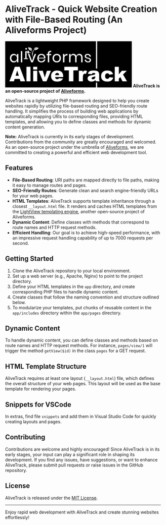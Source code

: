# AliveTrack - Quick Website Creation with File-Based Routing (An Aliveforms Project)


![AliveTrack Logo](public/logo.png)
**AliveTrack is an open-source project of [Aliveforms](https://www.aliveforms.com/).**


AliveTrack is a lightweight PHP framework designed to help you create websites rapidly by utilizing file-based routing and SEO-friendly route handling. It simplifies the process of building web applications by automatically mapping URIs to corresponding files, providing HTML templates, and allowing you to define classes and methods for dynamic content generation.

**Note:** AliveTrack is currently in its early stages of development. Contributions from the community are greatly encouraged and welcomed. As an open-source project under the umbrella of [Aliveforms](https://www.aliveforms.com/), we are committed to creating a powerful and efficient web development tool.

## Features

- **File-Based Routing**: URI paths are mapped directly to file paths, making it easy to manage routes and pages.
- **SEO-Friendly Routes**: Generate clean and search engine-friendly URLs for your web pages.
- **HTML Templates**: AliveTrack supports template inheritance through a closest `__layout.html` file. It renders and caches HTML templates from the [LightView templating engine](https://www.aliveforms.com/lightview/), another open-source project of Aliveforms.
- **Dynamic Content**: Define classes with methods that correspond to route names and HTTP request methods.
- **Efficient Handling**: Our goal is to achieve high-speed performance, with an impressive request handling capability of up to 7000 requests per second.

## Getting Started

1. Clone the AliveTrack repository to your local environment.
2. Set up a web server (e.g., Apache, Nginx) to point to the project directory.
3. Define your HTML templates in the `app` directory, and create corresponding PHP files to handle dynamic content.
4. Create classes that follow the naming convention and structure outlined below.
5. To modularize your templates, put chunks of reusable content in the `app/includes` directory within the `app/pages` directory.

## Dynamic Content

To handle dynamic content, you can define classes and methods based on route names and HTTP request methods. For instance, `pages/view/1` will trigger the method `getView($id)` in the class `pages` for a GET request.

## HTML Template Structure

AliveTrack requires at least one layout (`__layout.html`) file, which defines the overall structure of your web pages. This layout will be used as the base template for rendering your pages.

## Snippets for VSCode

In extras, find file `snippets` and add them in Visual Studio Code for quickly creating layouts and pages.

## Contributing

Contributions are welcome and highly encouraged! Since AliveTrack is in its early stages, your input can play a significant role in shaping its development. If you find any issues, have suggestions, or want to enhance AliveTrack, please submit pull requests or raise issues in the GitHub repository.

## License

AliveTrack is released under the [MIT License](LICENSE).

---

Enjoy rapid web development with AliveTrack and create stunning websites effortlessly!
